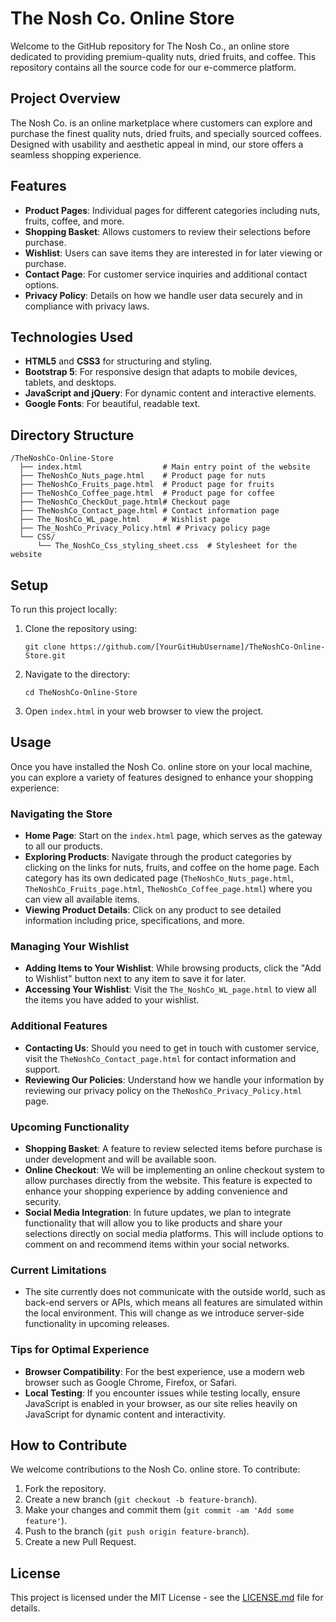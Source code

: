 # The Nosh Co. Online Store

Welcome to the GitHub repository for The Nosh Co., an online store dedicated to providing premium-quality nuts, dried fruits, and coffee. This repository contains all the source code for our e-commerce platform.

## Project Overview

The Nosh Co. is an online marketplace where customers can explore and purchase the finest quality nuts, dried fruits, and specially sourced coffees. Designed with usability and aesthetic appeal in mind, our store offers a seamless shopping experience.

## Features

- **Product Pages**: Individual pages for different categories including nuts, fruits, coffee, and more.
- **Shopping Basket**: Allows customers to review their selections before purchase.
- **Wishlist**: Users can save items they are interested in for later viewing or purchase.
- **Contact Page**: For customer service inquiries and additional contact options.
- **Privacy Policy**: Details on how we handle user data securely and in compliance with privacy laws.

## Technologies Used

- **HTML5** and **CSS3** for structuring and styling.
- **Bootstrap 5**: For responsive design that adapts to mobile devices, tablets, and desktops.
- **JavaScript and jQuery**: For dynamic content and interactive elements.
- **Google Fonts**: For beautiful, readable text.

## Directory Structure

```
/TheNoshCo-Online-Store
  ├── index.html                  # Main entry point of the website
  ├── TheNoshCo_Nuts_page.html    # Product page for nuts
  ├── TheNoshCo_Fruits_page.html  # Product page for fruits
  ├── TheNoshCo_Coffee_page.html  # Product page for coffee
  ├── TheNoshCo_CheckOut_page.html# Checkout page
  ├── TheNoshCo_Contact_page.html # Contact information page
  ├── The_NoshCo_WL_page.html     # Wishlist page
  ├── The_NoshCo_Privacy_Policy.html # Privacy policy page
  └── CSS/
      └── The_NoshCo_Css_styling_sheet.css  # Stylesheet for the website
```

## Setup

To run this project locally:

1. Clone the repository using:
   ```
   git clone https://github.com/[YourGitHubUsername]/TheNoshCo-Online-Store.git
   ```
2. Navigate to the directory:
   ```
   cd TheNoshCo-Online-Store
   ```
3. Open `index.html` in your web browser to view the project.

## Usage

Once you have installed the Nosh Co. online store on your local machine, you can explore a variety of features designed to enhance your shopping experience:

### Navigating the Store
- **Home Page**: Start on the `index.html` page, which serves as the gateway to all our products.
- **Exploring Products**: Navigate through the product categories by clicking on the links for nuts, fruits, and coffee on the home page. Each category has its own dedicated page (`TheNoshCo_Nuts_page.html`, `TheNoshCo_Fruits_page.html`, `TheNoshCo_Coffee_page.html`) where you can view all available items.
- **Viewing Product Details**: Click on any product to see detailed information including price, specifications, and more.

### Managing Your Wishlist
- **Adding Items to Your Wishlist**: While browsing products, click the "Add to Wishlist" button next to any item to save it for later.
- **Accessing Your Wishlist**: Visit the `The_NoshCo_WL_page.html` to view all the items you have added to your wishlist.

### Additional Features
- **Contacting Us**: Should you need to get in touch with customer service, visit the `TheNoshCo_Contact_page.html` for contact information and support.
- **Reviewing Our Policies**: Understand how we handle your information by reviewing our privacy policy on the `TheNoshCo_Privacy_Policy.html` page.

### Upcoming Functionality
- **Shopping Basket**: A feature to review selected items before purchase is under development and will be available soon.
- **Online Checkout**: We will be implementing an online checkout system to allow purchases directly from the website. This feature is expected to enhance your shopping experience by adding convenience and security.
- **Social Media Integration**: In future updates, we plan to integrate functionality that will allow you to like products and share your selections directly on social media platforms. This will include options to comment on and recommend items within your social networks.

### Current Limitations
- The site currently does not communicate with the outside world, such as back-end servers or APIs, which means all features are simulated within the local environment. This will change as we introduce server-side functionality in upcoming releases.

### Tips for Optimal Experience
- **Browser Compatibility**: For the best experience, use a modern web browser such as Google Chrome, Firefox, or Safari.
- **Local Testing**: If you encounter issues while testing locally, ensure JavaScript is enabled in your browser, as our site relies heavily on JavaScript for dynamic content and interactivity.

## How to Contribute

We welcome contributions to the Nosh Co. online store. To contribute:

1. Fork the repository.
2. Create a new branch (`git checkout -b feature-branch`).
3. Make your changes and commit them (`git commit -am 'Add some feature'`).
4. Push to the branch (`git push origin feature-branch`).
5. Create a new Pull Request.

## License

This project is licensed under the MIT License - see the [LICENSE.md](LICENSE) file for details.

